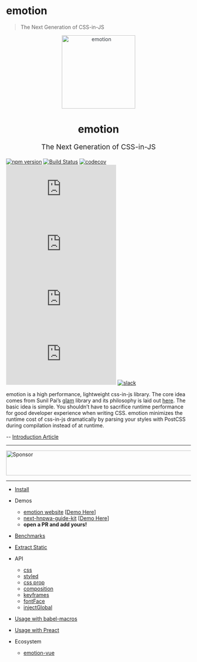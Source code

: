 # emotion

> The Next Generation of CSS-in-JS

<p align="center" style="color: #343a40">
  <img src="https://cdn.rawgit.com/tkh44/emotion/master/emotion.png" alt="emotion" height="200" width="200">
  <h1 align="center">emotion</h1>
</p>
<p align="center" style="font-size: 1.2rem;">The Next Generation of CSS-in-JS</p>

[![npm version](https://badge.fury.io/js/emotion.svg)](https://badge.fury.io/js/emotion)
[![Build Status](https://travis-ci.org/emotion-js/emotion.svg?branch=master)](https://travis-ci.org/emotion-js/emotion)
[![codecov](https://codecov.io/gh/emotion-js/emotion/branch/master/graph/badge.svg)](https://codecov.io/gh/emotion-js/emotion)
![core gzip size](http://img.badgesize.io/https://unpkg.com/emotion/dist/emotion.umd.min.js?compression=gzip&label=core%20gzip%20size)
![core size](http://img.badgesize.io/https://unpkg.com/emotion/dist/emotion.umd.min.js?label=core%20size)
![react gzip size](http://img.badgesize.io/https://unpkg.com/react-emotion/dist/emotion.umd.min.js?compression=gzip&label=react%20gzip%20size)
![react size](http://img.badgesize.io/https://unpkg.com/react-emotion/dist/emotion.umd.min.js?label=react%20size)
[![slack](https://emotion.now.sh/badge.svg)](http://emotion.now.sh/)

emotion is a high performance, lightweight css-in-js library. 
The core idea comes from Sunil Pai’s [glam](https://github.com/threepointone/glam) library and its philosophy is laid out [here](https://gist.github.com/threepointone/0ef30b196682a69327c407124f33d69a). 
The basic idea is simple.
You shouldn’t have to sacrifice runtime performance for good developer experience when writing CSS. emotion 
minimizes the runtime cost of css-in-js dramatically by parsing your styles with PostCSS during compilation instead of at runtime. 

-- [Introduction Article](https://medium.com/@tkh44/emotion-ad1c45c6d28b)


---

<a target='_blank' rel='nofollow' href='https://app.codesponsor.io/link/kn3vqJSkK4YSjwLR8ofSEhXn/emotion-js/emotion'>  <img alt='Sponsor' width='888' height='68' src='https://app.codesponsor.io/embed/kn3vqJSkK4YSjwLR8ofSEhXn/emotion-js/emotion.svg' /></a>

---

- [Install](https://github.com/emotion-js/emotion/tree/master/docs/install.md)
- Demos
  - [emotion website](https://github.com/emotion-js/emotion/tree/master/packages/site) [[Demo Here](https://emotion.sh)]
  - [next-hnpwa-guide-kit](https://github.com/tkh44/next-hnpwa-guide-kit) [[Demo Here](https://hnpwa.life)]
  - **open a PR and add yours!**

- [Benchmarks](https://github.com/emotion-js/emotion/tree/master/docs/benchmarks.md)

- [Extract Static](https://github.com/emotion-js/emotion/tree/master/docs/extract-static.md)

- API
  - [css](https://github.com/emotion-js/emotion/tree/master/docs/css.md)
  - [styled](https://github.com/emotion-js/emotion/tree/master/docs/styled.md)
  - [css prop](https://github.com/emotion-js/emotion/tree/master/docs/css#CSS-Prop.md)
  - [composition](https://github.com/emotion-js/emotion/tree/master/docs/composition.md)
  - [keyframes](https://github.com/emotion-js/emotion/tree/master/docs/keyframes.md)
  - [fontFace](https://github.com/emotion-js/emotion/tree/master/docs/font-face.md)
  - [injectGlobal](https://github.com/emotion-js/emotion/tree/master/docs/inject-global.md)

- [Usage with babel-macros](https://github.com/emotion-js/emotion/tree/master/docs/babel.md#usage-with-babel-macros)
- [Usage with Preact](https://github.com/emotion-js/emotion/tree/master/docs/preact.md)

- Ecosystem
  - [emotion-vue](https://github.com/egoist/emotion-vue)

